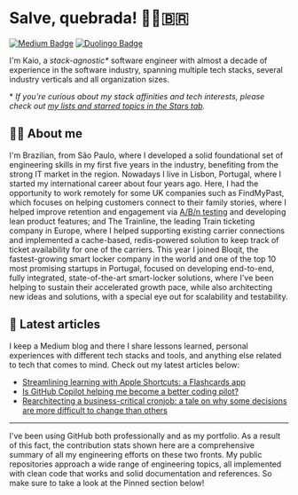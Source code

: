 # Salve, quebrada! ✊🏽🇧🇷

[![Medium Badge](https://img.shields.io/badge/Medium-12100E?style=for-the-badge&logo=medium&logoColor=white)](https://medium.com/@kaiosilveira)
[![Duolingo Badge](https://img.shields.io/badge/Duolingo-12100E?style=for-the-badge&logo=Duolingo&logoColor=white)](https://www.duolingo.com/profile/silveirakaio)

I'm Kaio, a _stack-agnostic\*_ software engineer with almost a decade of experience in the software industry, spanning multiple tech stacks, several industry verticals and all organization sizes.

\* _If you're curious about my stack affinities and tech interests, please check out [my lists and starred topics in the Stars tab](https://github.com/kaiosilveira?tab=stars)._

## 👋🏽 About me

I'm Brazilian, from São Paulo, where I developed a solid foundational set of engineering skills in my first five years in the industry, benefiting from the strong IT market in the region. Nowadays I live in Lisbon, Portugal, where I started my international career about four years ago. Here, I had the opportunity to work remotely for some UK companies such as FindMyPast, which focuses on helping customers connect to their family stories, where I helped improve retention and engagement via [A/B/n testing](https://github.com/kaiosilveira/ab-testing-web-app) and developing lean product features; and The Trainline, the leading Train ticketing company in Europe, where I helped supporting existing carrier connections and implemented a cache-based, redis-powered solution to keep track of ticket availability for one of the carriers. This year I joined Bloqit, the fastest-growing smart locker company in the world and one of the top 10 most promising startups in Portugal, focused on developing end-to-end, fully integrated, state-of-the-art smart-locker solutions, where I've been helping to sustain their accelerated growth pace, while also architecting new ideas and solutions, with a special eye out for scalability and testability.

## 📝 Latest articles

I keep a Medium blog and there I share lessons learned, personal experiences with different tech stacks and tools, and anything else related to tech that comes to mind. Check out my latest articles below:

- [Streamlining learning with Apple Shortcuts: a Flashcards app](https://medium.com/@kaiosilveira/streamlining-learning-with-apple-shortcuts-a-flashcards-app-186e8d8cff72)
- [Is GitHub Copilot helping me become a better coding pilot?](https://medium.com/@kaiosilveira/is-github-copilot-helping-me-become-a-better-coding-pilot-5570475e0a27)
- [Rearchitecting a business-critical cronjob: a tale on why some decisions are more difficult to change than others](https://medium.com/@kaiosilveira/rearchitecting-a-business-critical-cronjob-a-tale-on-why-some-decisions-are-more-difficult-to-7cea70db5062)

---

I've been using GitHub both professionally and as my portfolio. As a result of this fact, the contribution stats shown here are a comprehensive summary of all my engineering efforts on these two fronts. My public repositories approach a wide range of engineering topics, all implemented with clean code that works and solid documentation and references. So make sure to take a look at the Pinned section below!
